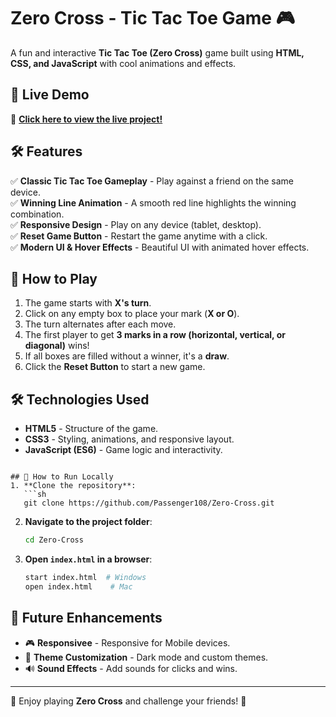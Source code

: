# Zero Cross - Tic Tac Toe Game 🎮

A fun and interactive **Tic Tac Toe (Zero Cross)** game built using **HTML, CSS, and JavaScript** with cool animations and effects.

## 🚀 Live Demo  

🔗 **[Click here to view the live project!](https://passenger108.github.io/Zero-Cross/)**  

## 🛠 Features
✅ **Classic Tic Tac Toe Gameplay** - Play against a friend on the same device.  
✅ **Winning Line Animation** - A smooth red line highlights the winning combination.  
✅ **Responsive Design** - Play on any device (tablet, desktop).  
✅ **Reset Game Button** - Restart the game anytime with a click.  
✅ **Modern UI & Hover Effects** - Beautiful UI with animated hover effects.  


## 🚀 How to Play
1. The game starts with **X's turn**.
2. Click on any empty box to place your mark (**X or O**).
3. The turn alternates after each move.
4. The first player to get **3 marks in a row (horizontal, vertical, or diagonal)** wins!
5. If all boxes are filled without a winner, it's a **draw**.
6. Click the **Reset Button** to start a new game.

## 🛠️ Technologies Used
- **HTML5** - Structure of the game.
- **CSS3** - Styling, animations, and responsive layout.
- **JavaScript (ES6)** - Game logic and interactivity.

```

## 🔧 How to Run Locally
1. **Clone the repository**:
   ```sh
   git clone https://github.com/Passenger108/Zero-Cross.git
   ```
2. **Navigate to the project folder**:
   ```sh
   cd Zero-Cross
   ```
3. **Open `index.html` in a browser**:
   ```sh
   start index.html  # Windows
   open index.html    # Mac
   ```

## 🎯 Future Enhancements
- 🎮 **Responsivee** - Responsive for Mobile devices.
- 🎨 **Theme Customization** - Dark mode and custom themes.
- 🔊 **Sound Effects** - Add sounds for clicks and wins.

---
🎉 Enjoy playing **Zero Cross** and challenge your friends! 🚀
